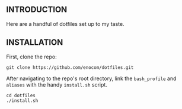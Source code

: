 INTRODUCTION
------------

Here are a handful of dotfiles set up to my taste.

INSTALLATION
------------

First, clone the repo:

```
git clone https://github.com/enocom/dotfiles.git
```

After navigating to the repo's root directory, link the `bash_profile` and `aliases` with the handy `install.sh` script.

```
cd dotfiles
./install.sh
```

